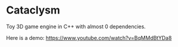 # Cataclysm
Toy 3D game engine in C++ with almost 0 dependencies.

Here is a demo: https://www.youtube.com/watch?v=BqMMdBtYDa8
